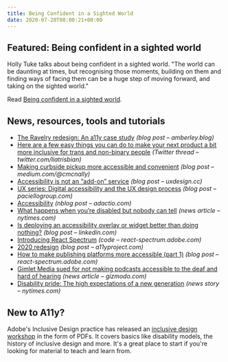 ```yaml
---
title: Being Confident in a Sighted World
date: 2020-07-20T08:00:21+00:00
---
```


## Featured: Being confident in a sighted world

Holly Tuke talks about being confident in a sighted world. "The world can be daunting at times, but recognising those moments, building on them and finding ways of facing them can be a huge step of moving forward, and taking on the sighted world."

Read [Being confident in a sighted world](https://lifeofablindgirl.com/2020/07/12/being-confident-in-a-sighted-world/).

## News, resources, tools and tutorials

* [The Ravelry redesign: An a11y case study](https://amberley.blog/2020-07-04-ravelry-an-a11y-case-study/) _(blog post – amberley.blog)_
* [Here are a few easy things you can do to make your next product a bit more inclusive for trans and non-binary people](https://twitter.com/liatrisbian/status/1281978736318001152) _(Twitter thread – twitter.com/liatrisbian)_
* [Making curbside pickup more accessible and convenient](https://medium.com/@cmcnally/making-curbside-pickup-more-accessible-convenient-7bf597e661ed) _(blog post – medium.com/@cmcnally)_
* [Accessibility is not an “add-on” service](https://uxdesign.cc/accessibility-is-not-an-add-on-service-a55fced8e8c4) _(blog post – uxdesign.cc)_
* [UX series: Digital accessibility and the UX design process](https://www.paciellogroup.com/ux-series-digital-accessibility-and-the-ux-design-process/) _(blog post – paciellogroup.com)_
* [Accessibility](https://adactio.com/journal/17132) _(nblog post – adactio.com)_
* [What happens when you’re disabled but nobody can tell](https://www.nytimes.com/2020/07/10/style/invisible-disabilities.html) _(news article – nytimes.com)_
* [Is deploying an accessibility overlay or widget better than doing nothing?](https://www.linkedin.com/pulse/deploying-accessibility-overlay-widget-better-than-doing-springer/) _(blog post – linkedin.com)_
* [Introducing React Spectrum](https://react-spectrum.adobe.com/blog/introducing-react-spectrum.html) _(code – react-spectrum.adobe.com)_
* [2020 redesign](https://www.a11yproject.com/announcements/2020-07-15-2020-redesign/) _(blog post – a11yproject.com)_
* [How to make publishing platforms more accessible (part 1)](https://developer.paciellogroup.com/blog/2020/07/how-to-make-publishing-platforms-more-accessible-part-1/) _(blog post – react-spectrum.adobe.com)_
* [Gimlet Media sued for not making podcasts accessible to the deaf and hard of hearing](https://gizmodo.com/gimlet-media-sued-for-not-making-podcasts-accessible-to-1844369021) _(news article – gizmodo.com)_
* [Disability pride: The high expectations of a new generation](https://www.nytimes.com/2020/07/17/style/americans-with-disabilities-act.html) _(news story – nytimes.com)_

## New to A11y?

Adobe's Inclusive Design practice has released an [inclusive design workshop](https://github.com/adobe-inclusive-design/id-workshop) in the form of PDFs. It covers basics like disability models, the history of inclusive design and more. It's a great place to start if you're looking for material to teach and learn from.